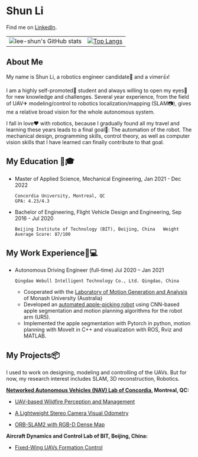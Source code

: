# Shun Li

Find me on [LinkedIn](https://www.linkedin.com/in/shun-li-72b596227/).

|                                                                                                                                                                                                                                   |                                                                                                                                                                                                                                                                                                             |
|---                                                                                                                                                                                                                              |---                                                                                                                                                                                                                                                                                                        |  
|![lee-shun's GitHub stats](https://github-readme-stats.vercel.app/api?username=lee-shun&show_icons=true)|[![Top Langs](https://github-readme-stats.vercel.app/api/top-langs/?username=lee-shun)](https://github.com/anuraghazra/github-readme-stats)|


## About Me

My name is Shun Li, a robotics engineer candidate🤖 and a vimer👍!

I am a highly self-promoted🚀 student and always willing to open my eyes👀 for new knowledge and challenges.
Several year experience, from the field of UAV✈ modeling/control to robotics localization/mapping (SLAM📷), gives me a
relative broad vision for the whole autonomous system.

I fall in love♥ with robotics, because I gradually found all my travel and learning these years leads to a final goal🎯:
The automation of the robot. The mechanical design, programming skills, control theory, as well as computer vision
skills that I have learned can finally contribute to that goal.

## My Education 🧑🎓

- Master of Applied Science, Mechanical Engineering, Jan 2021 - Dec 2022

      Concordia University, Montreal, QC                                    GPA: 4.23/4.3

- Bachelor of Engineering, Flight Vehicle Design and Engineering, Sep 2016 - Jul 2020

      Beijing Institute of Technology (BIT), Beijing, China   Weight Average Score: 87/100

## My Work Experience👨💻

- Autonomous Driving Engineer (full-time) Jul 2020 – Jan 2021

      Qingdao Webull Intelligent Technology Co., Ltd. Qingdao, China

  - Cooperated with the [Laboratory of Motion Generation and Analysis](https://lmga.eng.monash.edu/research-areas/#post-642) of Monash University (Australia)
  - Developed an [automated apple-picking robot](https://www.agro-robot.net/product/greenhouse) using CNN-based apple segmentation and motion planning algorithms for the robot arm (UR5).
  - Implemented the apple segmentation with Pytorch in python, motion planning with MoveIt in C++ and visualization with ROS, Rviz and MATLAB.

## My Projects📦

I used to work on designing, modeling and controlling of the UAVs.
But for now, my research interest includes SLAM, 3D reconstruction, Robotics.

**[Networked Autonomous Vehicles (NAV) Lab of Concordia](https://www.youtube.com/user/NAVConcordia), Montreal, QC:**

- [UAV-based Wildfire Perception and Management](https://github.com/lee-shun/forest_fire_detection_system)

- [A Lightweight Stereo Camera Visual Odometry](https://github.com/lee-shun/stereo_camera_vo)

- [ORB-SLAM2 with RGB-D Dense Map](https://github.com/lee-shun/ORB_SLAM2_DENSE_MAP_ELE)

**Aircraft Dynamics and Control Lab of BIT, Beijing, China:**

- [Fixed-Wing UAVs Formation Control](https://github.com/lee-shun/fixed_wing_formation_control)

